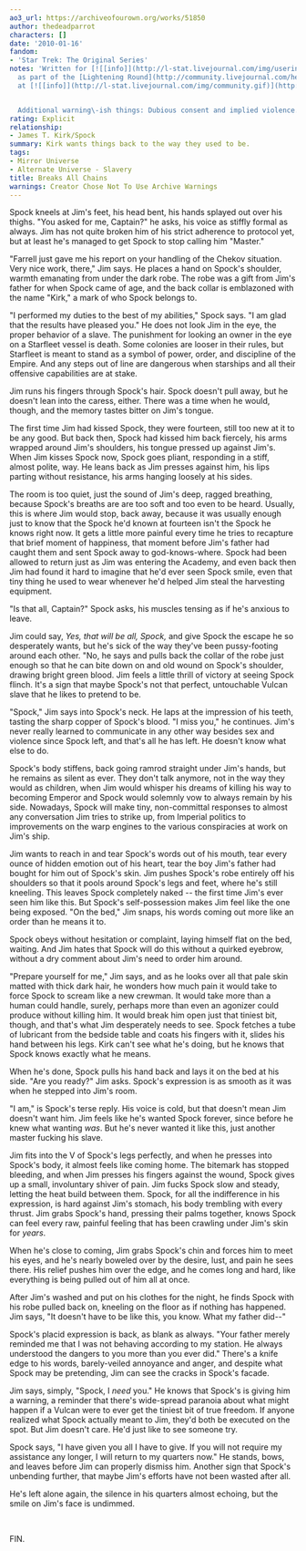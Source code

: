 ```yaml
---
ao3_url: https://archiveofourown.org/works/51850
author: thedeadparrot
characters: []
date: '2010-01-16'
fandom:
- 'Star Trek: The Original Series'
notes: 'Written for [![[info]](http://l-stat.livejournal.com/img/userinfo.gif)](http://heeroluva.livejournal.com/profile)[**heeroluva**](http://heeroluva.livejournal.com/)
  as part of the [Lightening Round](http://community.livejournal.com/help_haiti/2706.html)
  at [![[info]](http://l-stat.livejournal.com/img/community.gif)](http://community.livejournal.com/help_haiti/profile)[**help\_haiti**](http://community.livejournal.com/help_haiti/).


  Additional warning\-ish things: Dubious consent and implied violence.'
rating: Explicit
relationship:
- James T. Kirk/Spock
summary: Kirk wants things back to the way they used to be.
tags:
- Mirror Universe
- Alternate Universe - Slavery
title: Breaks All Chains
warnings: Creator Chose Not To Use Archive Warnings
---
```


Spock kneels at Jim's feet, his head bent, his hands splayed out over his thighs. "You asked for me, Captain?" he asks, his voice as stiffly formal as always. Jim has not quite broken him of his strict adherence to protocol yet, but at least he's managed to get Spock to stop calling him "Master."

"Farrell just gave me his report on your handling of the Chekov situation. Very nice work, there," Jim says. He places a hand on Spock's shoulder, warmth emanating from under the dark robe. The robe was a gift from Jim's father for when Spock came of age, and the back collar is emblazoned with the name "Kirk," a mark of who Spock belongs to.

"I performed my duties to the best of my abilities," Spock says. "I am glad that the results have pleased you." He does not look Jim in the eye, the proper behavior of a slave. The punishment for looking an owner in the eye on a Starfleet vessel is death. Some colonies are looser in their rules, but Starfleet is meant to stand as a symbol of power, order, and discipline of the Empire. And any steps out of line are dangerous when starships and all their offensive capabilities are at stake.

Jim runs his fingers through Spock's hair. Spock doesn't pull away, but he doesn't lean into the caress, either. There was a time when he would, though, and the memory tastes bitter on Jim's tongue.

The first time Jim had kissed Spock, they were fourteen, still too new at it to be any good. But back then, Spock had kissed him back fiercely, his arms wrapped around Jim's shoulders, his tongue pressed up against Jim's. When Jim kisses Spock now, Spock goes pliant, responding in a stiff, almost polite, way. He leans back as Jim presses against him, his lips parting without resistance, his arms hanging loosely at his sides.

The room is too quiet, just the sound of Jim's deep, ragged breathing, because Spock's breaths are are too soft and too even to be heard. Usually, this is where Jim would stop, back away, because it was usually enough just to know that the Spock he'd known at fourteen isn't the Spock he knows right now. It gets a little more painful every time he tries to recapture that brief moment of happiness, that moment before Jim's father had caught them and sent Spock away to god\-knows\-where. Spock had been allowed to return just as Jim was entering the Academy, and even back then Jim had found it hard to imagine that he'd ever seen Spock smile, even that tiny thing he used to wear whenever he'd helped Jim steal the harvesting equipment.

"Is that all, Captain?" Spock asks, his muscles tensing as if he's anxious to leave.

Jim could say, *Yes, that will be all, Spock,* and give Spock the escape he so desperately wants, but he's sick of the way they've been pussy\-footing around each other. "No, he says and pulls back the collar of the robe just enough so that he can bite down on and old wound on Spock's shoulder, drawing bright green blood. Jim feels a little thrill of victory at seeing Spock flinch. It's a sign that maybe Spock's not that perfect, untouchable Vulcan slave that he likes to pretend to be.

"Spock," Jim says into Spock's neck. He laps at the impression of his teeth, tasting the sharp copper of Spock's blood. "I miss you," he continues. Jim's never really learned to communicate in any other way besides sex and violence since Spock left, and that's all he has left. He doesn't know what else to do.

Spock's body stiffens, back going ramrod straight under Jim's hands, but he remains as silent as ever. They don't talk anymore, not in the way they would as children, when Jim would whisper his dreams of killing his way to becoming Emperor and Spock would solemnly vow to always remain by his side. Nowadays, Spock will make tiny, non\-committal responses to almost any conversation Jim tries to strike up, from Imperial politics to improvements on the warp engines to the various conspiracies at work on Jim's ship.

Jim wants to reach in and tear Spock's words out of his mouth, tear every ounce of hidden emotion out of his heart, tear the boy Jim's father had bought for him out of Spock's skin. Jim pushes Spock's robe entirely off his shoulders so that it pools around Spock's legs and feet, where he's still kneeling. This leaves Spock completely naked \-\- the first time Jim's ever seen him like this. But Spock's self\-possession makes Jim feel like the one being exposed. "On the bed," Jim snaps, his words coming out more like an order than he means it to.

Spock obeys without hesitation or complaint, laying himself flat on the bed, waiting. And Jim hates that Spock will do this without a quirked eyebrow, without a dry comment about Jim's need to order him around.

"Prepare yourself for me," Jim says, and as he looks over all that pale skin matted with thick dark hair, he wonders how much pain it would take to force Spock to scream like a new crewman. It would take more than a human could handle, surely, perhaps more than even an agonizer could produce without killing him. It would break him open just that tiniest bit, though, and that's what Jim desperately needs to see. Spock fetches a tube of lubricant from the bedside table and coats his fingers with it, slides his hand between his legs. Kirk can't see what he's doing, but he knows that Spock knows exactly what he means.

When he's done, Spock pulls his hand back and lays it on the bed at his side. "Are you ready?" Jim asks. Spock's expression is as smooth as it was when he stepped into Jim's room.

"I am," is Spock's terse reply. His voice is cold, but that doesn't mean Jim doesn't want him. Jim feels like he's wanted Spock forever, since before he knew what wanting *was*. But he's never wanted it like this, just another master fucking his slave.

Jim fits into the V of Spock's legs perfectly, and when he presses into Spock's body, it almost feels like coming home. The bitemark has stopped bleeding, and when Jim presses his fingers against the wound, Spock gives up a small, involuntary shiver of pain. Jim fucks Spock slow and steady, letting the heat build between them. Spock, for all the indifference in his expression, is hard against Jim's stomach, his body trembling with every thrust. Jim grabs Spock's hand, pressing their palms together, knows Spock can feel every raw, painful feeling that has been crawling under Jim's skin for *years*.

When he's close to coming, Jim grabs Spock's chin and forces him to meet his eyes, and he's nearly boweled over by the desire, lust, and pain he sees there. His relief pushes him over the edge, and he comes long and hard, like everything is being pulled out of him all at once.

After Jim's washed and put on his clothes for the night, he finds Spock with his robe pulled back on, kneeling on the floor as if nothing has happened. Jim says, "It doesn't have to be like this, you know. What my father did\-\-"

Spock's placid expression is back, as blank as always. "Your father merely reminded me that I was not behaving according to my station. He always understood the dangers to you more than you ever did." There's a knife edge to his words, barely\-veiled annoyance and anger, and despite what Spock may be pretending, Jim can see the cracks in Spock's facade.

Jim says, simply, "Spock, I *need* you." He knows that Spock's is giving him a warning, a reminder that there's wide\-spread paranoia about what might happen if a Vulcan were to ever get the tiniest bit of true freedom. If anyone realized what Spock actually meant to Jim, they'd both be executed on the spot. But Jim doesn't care. He'd just like to see someone try.

Spock says, "I have given you all I have to give. If you will not require my assistance any longer, I will return to my quarters now." He stands, bows, and leaves before Jim can properly dismiss him. Another sign that Spock's unbending further, that maybe Jim's efforts have not been wasted after all.

He's left alone again, the silence in his quarters almost echoing, but the smile on Jim's face is undimmed.

 

FIN.